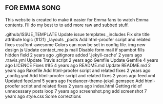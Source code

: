 ## FOR EMMA SONG

This website is created to make it easier for Emma fans to watch Emma contents. I’ll do my best to to add more raw and subbed stuff.

.github/ISSUE_TEMPLATE
Update issue templates
_includes
Fix site title attribute logic (#121)
_layouts
_posts
Add html-proofer script and related fixes
css/font-awesome
Colors can now be set in config file.
img
new design
js
Update contact_me.js
mail
Disable form mail if spambot fills hidden field
2 years ago
.gitignore
added '.jekyll-cache'
2 years ago
.travis.yml
Update Travis script
2 years ago
Gemfile
Update Gemfile
4 years ago
LICENCE
Fixes #85
4 years ago
README.md
Update README.md
2 years ago
Rakefile
Add html-proofer script and related fixes
2 years ago
_config.yml
Add html-proofer script and related fixes
2 years ago
feed.xml
Updated feed.xml
5 years ago
freelancer-theme-jekyll.gemspec
Add html-proofer script and related fixes
2 years ago
index.html
Getting rid of unnecessary posts loop
7 years ago
screenshot.png
add screenshot
7 years ago
style.css
Some corrections
